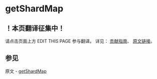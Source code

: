 # getShardMap

## ！本页翻译征集中！

请点击页面上方 EDIT THIS PAGE 参与翻译。
详见：
[贡献指南]( https://github.com/JinMuInfo/MongoDB-Manual-zh/blob/master/CONTRIBUTING.md )、
[原文链接](  https://docs.mongodb.com/manual/reference/command/getShardMap/  )。

## 参见

原文 - [getShardMap]( https://docs.mongodb.com/manual/reference/command/getShardMap/ )

